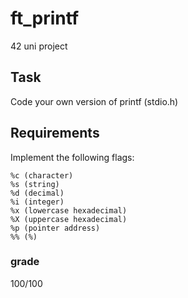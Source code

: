 # ft_printf

42 uni project

## Task

Code your own version of printf (stdio.h)

## Requirements

Implement the following flags:

```
%c (character)
%s (string)
%d (decimal)
%i (integer)
%x (lowercase hexadecimal)
%X (uppercase hexadecimal)
%p (pointer address)
%% (%)
```

### grade

100/100

